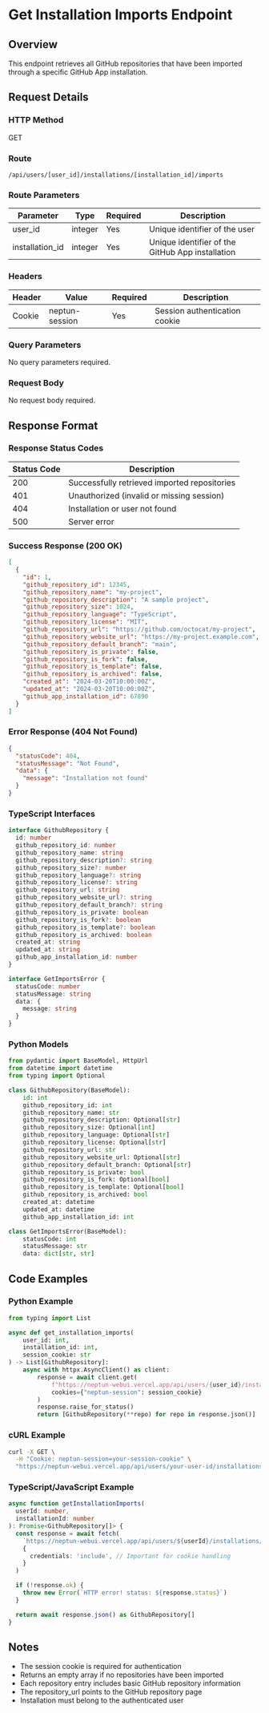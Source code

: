 # Get Installation Imports Endpoint

## Overview

This endpoint retrieves all GitHub repositories that have been imported through a specific GitHub App installation.

## Request Details

### HTTP Method

GET

### Route

`/api/users/[user_id]/installations/[installation_id]/imports`

### Route Parameters

| Parameter       | Type    | Required | Description                                      |
| --------------- | ------- | -------- | ------------------------------------------------ |
| user_id         | integer | Yes      | Unique identifier of the user                    |
| installation_id | integer | Yes      | Unique identifier of the GitHub App installation |

### Headers

| Header | Value          | Required | Description                   |
| ------ | -------------- | -------- | ----------------------------- |
| Cookie | neptun-session | Yes      | Session authentication cookie |

### Query Parameters

No query parameters required.

### Request Body

No request body required.

## Response Format

### Response Status Codes

| Status Code | Description                                  |
| ----------- | -------------------------------------------- |
| 200         | Successfully retrieved imported repositories |
| 401         | Unauthorized (invalid or missing session)    |
| 404         | Installation or user not found               |
| 500         | Server error                                 |

### Success Response (200 OK)

```json
[
  {
    "id": 1,
    "github_repository_id": 12345,
    "github_repository_name": "my-project",
    "github_repository_description": "A sample project",
    "github_repository_size": 1024,
    "github_repository_language": "TypeScript",
    "github_repository_license": "MIT",
    "github_repository_url": "https://github.com/octocat/my-project",
    "github_repository_website_url": "https://my-project.example.com",
    "github_repository_default_branch": "main",
    "github_repository_is_private": false,
    "github_repository_is_fork": false,
    "github_repository_is_template": false,
    "github_repository_is_archived": false,
    "created_at": "2024-03-20T10:00:00Z",
    "updated_at": "2024-03-20T10:00:00Z",
    "github_app_installation_id": 67890
  }
]
```

### Error Response (404 Not Found)

```json
{
  "statusCode": 404,
  "statusMessage": "Not Found",
  "data": {
    "message": "Installation not found"
  }
}
```

### TypeScript Interfaces

```typescript
interface GithubRepository {
  id: number
  github_repository_id: number
  github_repository_name: string
  github_repository_description?: string
  github_repository_size?: number
  github_repository_language?: string
  github_repository_license?: string
  github_repository_url: string
  github_repository_website_url?: string
  github_repository_default_branch?: string
  github_repository_is_private: boolean
  github_repository_is_fork?: boolean
  github_repository_is_template?: boolean
  github_repository_is_archived: boolean
  created_at: string
  updated_at: string
  github_app_installation_id: number
}

interface GetImportsError {
  statusCode: number
  statusMessage: string
  data: {
    message: string
  }
}
```

### Python Models

```python
from pydantic import BaseModel, HttpUrl
from datetime import datetime
from typing import Optional

class GithubRepository(BaseModel):
    id: int
    github_repository_id: int
    github_repository_name: str
    github_repository_description: Optional[str]
    github_repository_size: Optional[int]
    github_repository_language: Optional[str]
    github_repository_license: Optional[str]
    github_repository_url: str
    github_repository_website_url: Optional[str]
    github_repository_default_branch: Optional[str]
    github_repository_is_private: bool
    github_repository_is_fork: Optional[bool]
    github_repository_is_template: Optional[bool]
    github_repository_is_archived: bool
    created_at: datetime
    updated_at: datetime
    github_app_installation_id: int

class GetImportsError(BaseModel):
    statusCode: int
    statusMessage: str
    data: dict[str, str]
```

## Code Examples

### Python Example

```python
from typing import List

async def get_installation_imports(
    user_id: int,
    installation_id: int,
    session_cookie: str
) -> List[GithubRepository]:
    async with httpx.AsyncClient() as client:
        response = await client.get(
            f"https://neptun-webui.vercel.app/api/users/{user_id}/installations/{installation_id}/imports",
            cookies={"neptun-session": session_cookie}
        )
        response.raise_for_status()
        return [GithubRepository(**repo) for repo in response.json()]
```

### cURL Example

```bash
curl -X GET \
  -H "Cookie: neptun-session=your-session-cookie" \
  "https://neptun-webui.vercel.app/api/users/your-user-id/installations/12345/imports"
```

### TypeScript/JavaScript Example

```typescript
async function getInstallationImports(
  userId: number,
  installationId: number
): Promise<GithubRepository[]> {
  const response = await fetch(
    `https://neptun-webui.vercel.app/api/users/${userId}/installations/${installationId}/imports`,
    {
      credentials: 'include', // Important for cookie handling
    }
  )

  if (!response.ok) {
    throw new Error(`HTTP error! status: ${response.status}`)
  }

  return await response.json() as GithubRepository[]
}
```

## Notes

- The session cookie is required for authentication
- Returns an empty array if no repositories have been imported
- Each repository entry includes basic GitHub repository information
- The repository_url points to the GitHub repository page
- Installation must belong to the authenticated user
